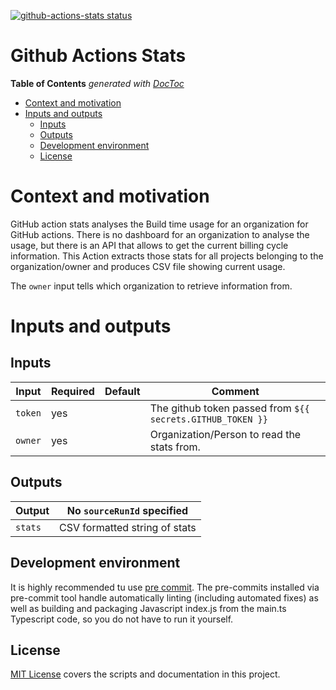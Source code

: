 <p><a href="https://github.com/potiuk/get-workflow-origin/actions">
<img alt="github-actions-stats status"
    src="https://github.com/potiuk/github-actions-stats/workflows/Test%20the%20build/badge.svg"></a>

# Github Actions Stats

<!-- START doctoc generated TOC please keep comment here to allow auto update -->
<!-- DON'T EDIT THIS SECTION, INSTEAD RE-RUN doctoc TO UPDATE -->
**Table of Contents**  *generated with [DocToc](https://github.com/thlorenz/doctoc)*

- [Context and motivation](#context-and-motivation)
- [Inputs and outputs](#inputs-and-outputs)
  - [Inputs](#inputs)
  - [Outputs](#outputs)
  - [Development environment](#development-environment)
  - [License](#license)

<!-- END doctoc generated TOC please keep comment here to allow auto update -->

# Context and motivation

GitHub action stats analyses the Build time usage for an organization for GitHub actions. There is
no dashboard for an organization to analyse the usage, but there is an API that allows to get the
current billing cycle information. This Action extracts those stats for all projects belonging to
the organization/owner and produces CSV file showing current usage.

The `owner` input tells which organization to retrieve information from.

# Inputs and outputs

## Inputs

| Input                 | Required | Default      | Comment                                                     |
|-----------------------|----------|--------------|-------------------------------------------------------------|
| `token`               | yes      |              | The github token passed from `${{ secrets.GITHUB_TOKEN }}`  |
| `owner`               | yes      |              | Organization/Person to read the stats from.                 |

## Outputs

| Output              | No `sourceRunId` specified           |
|---------------------|--------------------------------------|
| `stats`             | CSV formatted string of stats        |

## Development environment

It is highly recommended tu use [pre commit](https://pre-commit.com). The pre-commits
installed via pre-commit tool handle automatically linting (including automated fixes) as well
as building and packaging Javascript index.js from the main.ts Typescript code, so you do not have
to run it yourself.

## License
[MIT License](LICENSE) covers the scripts and documentation in this project.
